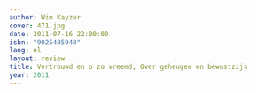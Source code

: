 ```yaml
---
author: Wim Kayzer
cover: 471.jpg
date: 2011-07-16 22:00:00
isbn: "9025405940"
lang: nl
layout: review
title: Vertrouwd en o zo vreemd, Over geheugen en bewustzijn
year: 2011
---
```

